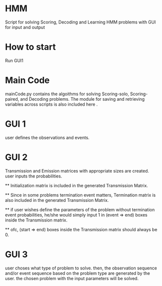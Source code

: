 # HMM
Script for solving Scoring, Decoding and Learning HMM problems with GUI for input and output
# How to start
Run GUI1
# Main Code
mainCode.py contains the algoithms for solving Scoring-solo, Scoring-paired, and Decoding problems.
The module for saving and retrieving variables across scripts is also included here .
# GUI 1
user defines the observations and events.
# GUI 2
Transmission and Emission matrices with appropriate sizes are created. user inputs the probabilities.

 ** Initialization matrix is included in the generated Transmission Matrix.
 
 ** Since in some problems termination event matters, Termination matrix is also included in the generated Transmission Matrix.
 
 ** if user wishes define the parameters of the problem without termination event probabilities, he/she would simply 
    input 1 in (event => end) boxes inside the Transmission matrix.
    
 ** ofc, (start => end) boxes inside the Transmission matrix should always be 0.
# GUI 3
user choses what type of problem to solve. then, the observation sequence and/or event sequence based on the problem type are generated by the user.
the chosen problem with the input parameters will be solved.
